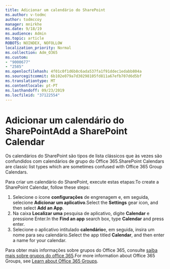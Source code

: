 ```yaml
---
title: Adicionar um calendário do SharePoint
ms.author: v-todmc
author: todmccoy
manager: mnirkhe
ms.date: 9/18/19
ms.audience: Admin
ms.topic: article
ROBOTS: NOINDEX, NOFOLLOW
localization_priority: Normal
ms.collection: Adm_O365
ms.custom:
- "9000677"
- "2585"
ms.openlocfilehash: 4f01c0f1d6b8c6ada537fa1f91ddec1edabb804a
ms.sourcegitcommit: 6b102e079a7d30298105fd811a67efb707d6d5bf
ms.translationtype: MT
ms.contentlocale: pt-PT
ms.lasthandoff: 09/23/2019
ms.locfileid: "37122554"
---
```

# <a name="add-a-sharepoint-calendar"></a><span data-ttu-id="c6dd8-102">Adicionar um calendário do SharePoint</span><span class="sxs-lookup"><span data-stu-id="c6dd8-102">Add a SharePoint Calendar</span></span>

<span data-ttu-id="c6dd8-103">Os calendários do SharePoint são tipos de lista clássicos que às vezes são confundidos com calendários de grupo do Office 365.</span><span class="sxs-lookup"><span data-stu-id="c6dd8-103">SharePoint Calendars are classic list types which are sometimes confused with Office 365 Group Calendars.</span></span>
 
<span data-ttu-id="c6dd8-104">Para criar um calendário do SharePoint, execute estas etapas:</span><span class="sxs-lookup"><span data-stu-id="c6dd8-104">To create a SharePoint Calendar, follow these steps:</span></span>
 
1.  <span data-ttu-id="c6dd8-105">Selecione o ícone **configurações** de engrenagem e, em seguida, selecione **Adicionar um aplicativo**.</span><span class="sxs-lookup"><span data-stu-id="c6dd8-105">Select the **Settings** gear icon, and then select **Add an App**.</span></span>
2.  <span data-ttu-id="c6dd8-106">Na caixa **Localizar uma** pesquisa de aplicativo, digite **Calendar** e pressione Enter.</span><span class="sxs-lookup"><span data-stu-id="c6dd8-106">In the **Find an app** search box, type **Calendar** and press enter.</span></span>
3.  <span data-ttu-id="c6dd8-107">Selecione o aplicativo intitulado **calendário**e, em seguida, insira um nome para seu calendário.</span><span class="sxs-lookup"><span data-stu-id="c6dd8-107">Select the app titled **Calendar**, and then enter a name for your calendar.</span></span>

<span data-ttu-id="c6dd8-108">Para obter mais informações sobre grupos do Office 365, consulte [saiba mais sobre grupos do office 365](https://support.office.com/article/Learn-about-Office-365-groups-b565caa1-5c40-40ef-9915-60fdb2d97fa2).</span><span class="sxs-lookup"><span data-stu-id="c6dd8-108">For more information about Office 365 Groups, see [Learn about Office 365 Groups](https://support.office.com/article/Learn-about-Office-365-groups-b565caa1-5c40-40ef-9915-60fdb2d97fa2).</span></span>

